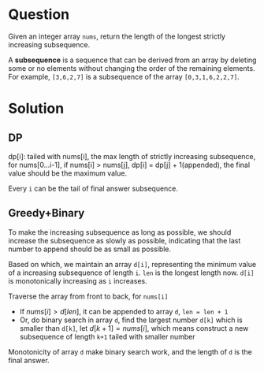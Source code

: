 # Question

Given an integer array `nums`, return the length of the longest strictly increasing subsequence.

A **subsequence** is a sequence that can be derived from an array by deleting some or no elements without changing the order of the remaining elements. For example, `[3,6,2,7]` is a subsequence of the array `[0,3,1,6,2,2,7]`.

# Solution

## DP

dp[i]: tailed with nums[i], the max length of strictly increasing subsequence, for nums[0...i-1], if nums[i] > nums[j], dp[i] = dp[j] + 1(appended), the final value should be the maximum value.

Every `i` can be the tail of  final answer subsequence.

## Greedy+Binary

To make the increasing subsequence as long as possible, we should increase the subsequence as slowly as possible, indicating that the last number to append should be as small as possible.

Based on which, we maintain an array `d[i]`, representing the minimum value of a increasing subsequence of length `i`. `len` is the longest length now. `d[i]` is monotonically increasing as `i` increases.

Traverse the array from front to back, for `nums[i]`

- If $nums[i] > d[len]$, it can be appended to array `d`, `len = len + 1`
- Or, do binary search in array `d`, find the largest number `d[k]` which is smaller than `d[k]`, let $d[k+1] = nums[i]$, which means construct a new subsequence of length `k+1` tailed with smaller number

Monotonicity of array `d` make binary search work, and the length of `d` is the final answer.